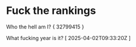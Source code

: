 # Fuck the rankings

Who the hell am I?
{ 32799415 }

What fucking year is it?
[ 2025-04-02T09:33:20Z ]
